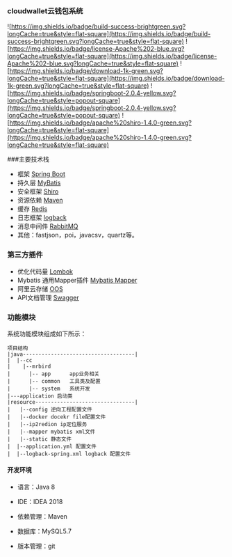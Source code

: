 ### cloudwallet云钱包系统
![https://img.shields.io/badge/build-success-brightgreen.svg?longCache=true&style=flat-square](https://img.shields.io/badge/build-success-brightgreen.svg?longCache=true&style=flat-square)
![https://img.shields.io/badge/license-Apache%202-blue.svg?longCache=true&style=flat-square](https://img.shields.io/badge/license-Apache%202-blue.svg?longCache=true&style=flat-square)
![https://img.shields.io/badge/download-1k-green.svg?longCache=true&style=flat-square](https://img.shields.io/badge/download-1k-green.svg?longCache=true&style=flat-square)
![https://img.shields.io/badge/springboot-2.0.4-yellow.svg?longCache=true&style=popout-square](https://img.shields.io/badge/springboot-2.0.4-yellow.svg?longCache=true&style=popout-square)
![https://img.shields.io/badge/apache%20shiro-1.4.0-green.svg?longCache=true&style=flat-square](https://img.shields.io/badge/apache%20shiro-1.4.0-green.svg?longCache=true&style=flat-square)


###主要技术栈

- 框架 [Spring Boot](http://projects.spring.io/spring-boot/)
- 持久层 [MyBatis ](http://www.mybatis.org/mybatis-3/)
- 安全框架 [Shiro ](http://shiro.apache.org/)
- 资源依赖 [Maven ](https://maven.apache.org/)
- 缓存 [Redis ](https://redis.io/)
- 日志框架 [logback ](https://logback.qos.ch/)
- 消息中间件 [RabbitMQ](http://www.rabbitmq.com/)
- 其他：fastjson，poi，javacsv，quartz等。

### 第三方插件

- 优化代码量 [Lombok](https://projectlombok.org/features/index.html)
- Mybatis 通用Mapper插件 [Mybatis Mapper](https://github.com/abel533/Mapper/wiki)
- 阿里云存储 [OOS](https://www.aliyun.com/product/oss?utm_content=se_1000110541)
- API文档管理 [Swagger ](https://swagger.io/)



### 功能模块
系统功能模块组成如下所示：
```
项目结构
|java------------------------------------|
|  |--cc          
|    |--mrbird
|      |-- app      app业务相关
|      |-- common   工具类及配置
|      |-- system   系统开发 
|---application 启动类
|resource--------------------------------|
|   |--config 逆向工程配置文件
|   |--docker docekr file配置文件
|   |--ip2redion ip定位服务
|   |--mapper mybatis xml文件
|   |--static 静态文件
|  |--application.yml 配置文件
|  |--logback-spring.xml logback 配置文件
```
 
#### 开发环境

- 语言：Java 8

- IDE：IDEA 2018

- 依赖管理：Maven

- 数据库：MySQL5.7

- 版本管理：git 

